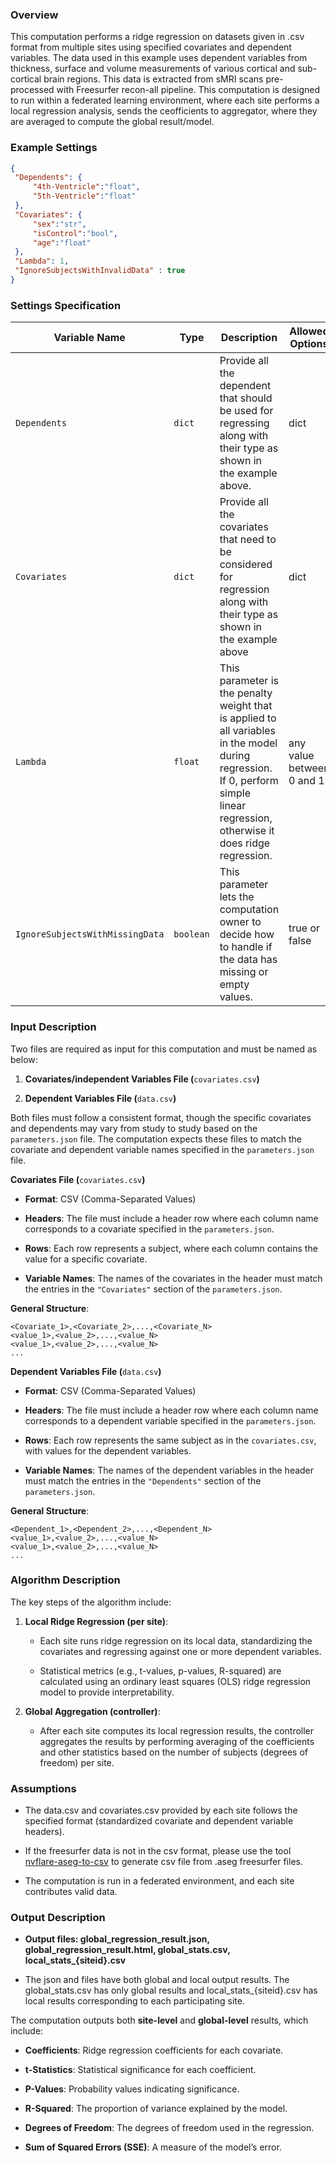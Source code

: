 ### Overview

This computation performs a ridge regression on datasets given in .csv format from multiple sites using specified covariates and dependent variables. The data used in this example uses dependent variables from thickness, surface and volume measurements of various cortical and sub-cortical brain regions. This data is extracted from sMRI scans pre-processed with Freesurfer recon-all pipeline. This computation is designed to run within a federated learning environment, where each site performs a local regression analysis, sends the ceofficients to aggregator, where they are averaged to compute the global result/model.

### Example Settings

```json
{
 "Dependents": {
     "4th-Ventricle":"float",
     "5th-Ventricle":"float"
 },
 "Covariates": {
     "sex":"str",
     "isControl":"bool",
     "age":"float"
 },
 "Lambda": 1,
 "IgnoreSubjectsWithInvalidData" : true
}
```

### Settings Specification

| Variable Name | Type | Description | Allowed Options | Default | Required |
| --- | --- | --- | --- | --- | --- |
| `Dependents` | `dict` | Provide all the dependent that should be used for regressing along with their type as shown in the example above. | dict |   - | ✅ true |
| `Covariates` | `dict` | Provide all the covariates that need to be considered for regression along with their type as shown in the example above | dict | - | ✅ true |
| `Lambda` | `float` | This parameter is the penalty weight that is applied to all variables in the model during regression. If 0, perform simple linear regression, otherwise it does ridge regression. | any value between 0 and 1 | 0 | ❌ false |
| `IgnoreSubjectsWithMissingData` | `boolean` | This parameter lets the computation owner to decide how to handle if the data has missing or empty values. | true or false | false | ❌ false |

### Input Description

Two files are required as input for this computation and must be named as below:

1.  **Covariates/independent Variables File (**`covariates.csv`**)**
    
2.  **Dependent Variables File (**`data.csv`**)**
    

Both files must follow a consistent format, though the specific covariates and dependents may vary from study to study based on the `parameters.json` file. The computation expects these files to match the covariate and dependent variable names specified in the `parameters.json` file.

**Covariates File (**`covariates.csv`**)**

*   **Format**: CSV (Comma-Separated Values)
    
*   **Headers**: The file must include a header row where each column name corresponds to a covariate specified in the `parameters.json`.
    
*   **Rows**: Each row represents a subject, where each column contains the value for a specific covariate.
    
*   **Variable Names**: The names of the covariates in the header must match the entries in the `"Covariates"` section of the `parameters.json`.
    

**General Structure**:

    <Covariate_1>,<Covariate_2>,...,<Covariate_N>
    <value_1>,<value_2>,...,<value_N>
    <value_1>,<value_2>,...,<value_N>
    ...
    

**Dependent Variables File (**`data.csv`**)**

*   **Format**: CSV (Comma-Separated Values)
    
*   **Headers**: The file must include a header row where each column name corresponds to a dependent variable specified in the `parameters.json`.
    
*   **Rows**: Each row represents the same subject as in the `covariates.csv`, with values for the dependent variables.
    
*   **Variable Names**: The names of the dependent variables in the header must match the entries in the `"Dependents"` section of the `parameters.json`.
    

**General Structure**:

    <Dependent_1>,<Dependent_2>,...,<Dependent_N>
    <value_1>,<value_2>,...,<value_N>
    <value_1>,<value_2>,...,<value_N>
    ...

### Algorithm Description

The key steps of the algorithm include:

1.  **Local Ridge Regression (per site)**:
    
    *   Each site runs ridge regression on its local data, standardizing the covariates and regressing against one or more dependent variables.
        
    *   Statistical metrics (e.g., t-values, p-values, R-squared) are calculated using an ordinary least squares (OLS) ridge regression model to provide interpretability.
        
2.  **Global Aggregation (controller)**:
    
    *   After each site computes its local regression results, the controller aggregates the results by performing averaging of the coefficients and other statistics based on the number of subjects (degrees of freedom) per site.

### Assumptions

*   The data.csv and covariates.csv provided by each site follows the specified format (standardized covariate and dependent variable headers).
    
*   If the freesurfer data is not in the csv format, please use the tool [nvflare-aseg-to-csv](https://neuroflame.github.io/nvflare-aseg-to-csv/) to generate csv file from .aseg freesurfer files.
    
*   The computation is run in a federated environment, and each site contributes valid data.

### Output Description

*   **Output files: global\_regression\_result.json, global\_regression\_result.html, global\_stats.csv, local\_stats\_{siteid}.csv**
    
*   The json and files have both global and local output results. The global\_stats.csv has only global results and local\_stats\_{siteid}.csv has local results corresponding to each participating site.
    

The computation outputs both **site-level** and **global-level** results, which include:

*   **Coefficients**: Ridge regression coefficients for each covariate.
    
*   **t-Statistics**: Statistical significance for each coefficient.
    
*   **P-Values**: Probability values indicating significance.
    
*   **R-Squared**: The proportion of variance explained by the model.
    
*   **Degrees of Freedom**: The degrees of freedom used in the regression.
    
*   **Sum of Squared Errors (SSE)**: A measure of the model’s error.
